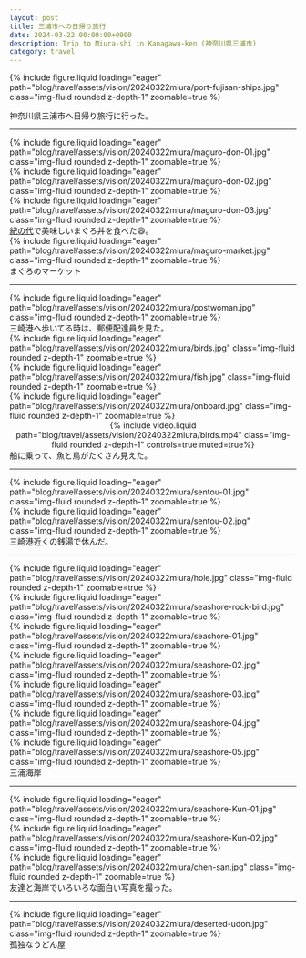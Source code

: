 ```yaml
---
layout: post
title: 三浦市への日帰り旅行
date: 2024-03-22 00:00:00+0900
description: Trip to Miura-shi in Kanagawa-ken (神奈川県三浦市)
category: travel
---
```


<div class="col-sm mt-3 mt-md-0">
    {% include figure.liquid loading="eager" path="blog/travel/assets/vision/20240322miura/port-fujisan-ships.jpg" class="img-fluid rounded z-depth-1" zoomable=true %}
</div>


神奈川県三浦市へ日帰り旅行に行った。
<hr>

<div class="row mt-3">
    <div class="col-sm mt-3 mt-md-0">
        {% include figure.liquid loading="eager" path="blog/travel/assets/vision/20240322miura/maguro-don-01.jpg" class="img-fluid rounded z-depth-1" zoomable=true %}
    </div>
    <div class="col-sm mt-3 mt-md-0">
        {% include figure.liquid loading="eager" path="blog/travel/assets/vision/20240322miura/maguro-don-02.jpg" class="img-fluid rounded z-depth-1" zoomable=true %}
    </div>
    <div class="col-sm mt-3 mt-md-0">
        {% include figure.liquid loading="eager" path="blog/travel/assets/vision/20240322miura/maguro-don-03.jpg" class="img-fluid rounded z-depth-1" zoomable=true %}
    </div>
</div>
<div class="caption">
    <a href="https://tabelog.com/kanagawa/A1406/A140603/14003206/">紀の代</a>で美味しいまぐろ丼を食べた😄。
</div>

<div class="row mt-3">
    <div class="col-sm mt-3 mt-md-0">
        {% include figure.liquid loading="eager" path="blog/travel/assets/vision/20240322miura/maguro-market.jpg" class="img-fluid rounded z-depth-1" zoomable=true %}
    </div>
</div>
<div class="caption">
    まぐろのマーケット
</div>
<hr>


<div class="row mt-3">
    <div class="col-sm mt-3 mt-md-0">
        {% include figure.liquid loading="eager" path="blog/travel/assets/vision/20240322miura/postwoman.jpg" class="img-fluid rounded z-depth-1" zoomable=true %}
    </div>
</div>
<div class="caption">
    三崎港へ歩いてる時は、郵便配達員を見た。
</div>


<div class="row mt-3">
    <div class="col-sm mt-3 mt-md-0">
        {% include figure.liquid loading="eager" path="blog/travel/assets/vision/20240322miura/birds.jpg" class="img-fluid rounded z-depth-1" zoomable=true %}
    </div>
    <div class="col-sm mt-3 mt-md-0">
        {% include figure.liquid loading="eager" path="blog/travel/assets/vision/20240322miura/fish.jpg" class="img-fluid rounded z-depth-1" zoomable=true %}
    </div>
</div>
<div class="row mt-3">
    <div class="col-sm mt-3 mt-md-0">
        {% include figure.liquid loading="eager" path="blog/travel/assets/vision/20240322miura/onboard.jpg" class="img-fluid rounded z-depth-1" zoomable=true %}
    </div>
</div>
<div class="row mt-3">
    <div class="col-sm mt-3 mt-md-0">
        <center>
            {% include video.liquid path="blog/travel/assets/vision/20240322miura/birds.mp4" class="img-fluid rounded z-depth-1" controls=true muted=true%}
        </center>
    </div>
</div>
<div class="caption">
    船に乗って、魚と鳥がたくさん見えた。
</div>
<hr>


<div class="row mt-3">
    <div class="col-sm mt-3 mt-md-0">
        {% include figure.liquid loading="eager" path="blog/travel/assets/vision/20240322miura/sentou-01.jpg" class="img-fluid rounded z-depth-1" zoomable=true %}
    </div>
    <div class="col-sm mt-3 mt-md-0">
        {% include figure.liquid loading="eager" path="blog/travel/assets/vision/20240322miura/sentou-02.jpg" class="img-fluid rounded z-depth-1" zoomable=true %}
    </div>
</div>
<div class="caption">
    三崎港近くの銭湯で休んだ。
</div>
<hr>


<div class="row mt-3">
    <div class="col-sm mt-3 mt-md-0">
        {% include figure.liquid loading="eager" path="blog/travel/assets/vision/20240322miura/hole.jpg" class="img-fluid rounded z-depth-1" zoomable=true %}
    </div>
</div>
<div class="row mt-3">
    <div class="col-sm mt-3 mt-md-0">
        {% include figure.liquid loading="eager" path="blog/travel/assets/vision/20240322miura/seashore-rock-bird.jpg" class="img-fluid rounded z-depth-1" zoomable=true %}
    </div>
    <div class="col-sm mt-3 mt-md-0">
        {% include figure.liquid loading="eager" path="blog/travel/assets/vision/20240322miura/seashore-01.jpg" class="img-fluid rounded z-depth-1" zoomable=true %}
    </div>
</div>
<div class="row mt-3">
    <div class="col-sm mt-3 mt-md-0">
        {% include figure.liquid loading="eager" path="blog/travel/assets/vision/20240322miura/seashore-02.jpg" class="img-fluid rounded z-depth-1" zoomable=true %}
    </div>
</div>
<div class="row mt-3">
    <div class="col-sm mt-3 mt-md-0">
        {% include figure.liquid loading="eager" path="blog/travel/assets/vision/20240322miura/seashore-03.jpg" class="img-fluid rounded z-depth-1" zoomable=true %}
    </div>
</div>
<div class="row mt-3">
    <div class="col-sm mt-3 mt-md-0">
        {% include figure.liquid loading="eager" path="blog/travel/assets/vision/20240322miura/seashore-04.jpg" class="img-fluid rounded z-depth-1" zoomable=true %}
    </div>
</div>
<div class="row mt-3">
    <div class="col-sm mt-3 mt-md-0">
        {% include figure.liquid loading="eager" path="blog/travel/assets/vision/20240322miura/seashore-05.jpg" class="img-fluid rounded z-depth-1" zoomable=true %}
    </div>
</div>
<div class="caption">
    三浦海岸
</div>
<hr>


<div class="row mt-3">
    <div class="col-sm mt-3 mt-md-0">
        {% include figure.liquid loading="eager" path="blog/travel/assets/vision/20240322miura/seashore-Kun-01.jpg" class="img-fluid rounded z-depth-1" zoomable=true %}
    </div>
</div>
<div class="row mt-3">
    <div class="col-sm mt-3 mt-md-0">
        {% include figure.liquid loading="eager" path="blog/travel/assets/vision/20240322miura/seashore-Kun-02.jpg" class="img-fluid rounded z-depth-1" zoomable=true %}
    </div>
</div>
<div class="row mt-3">
    <div class="col-sm mt-3 mt-md-0">
        {% include figure.liquid loading="eager" path="blog/travel/assets/vision/20240322miura/chen-san.jpg" class="img-fluid rounded z-depth-1" zoomable=true %}
    </div>
</div>
<div class="caption">
    友達と海岸でいろいろな面白い写真を撮った。
</div>
<hr>

<div class="row mt-3">
    <div class="col-sm mt-3 mt-md-0">
        {% include figure.liquid loading="eager" path="blog/travel/assets/vision/20240322miura/deserted-udon.jpg" class="img-fluid rounded z-depth-1" zoomable=true %}
    </div>
</div>
<div class="caption">
    孤独なうどん屋
</div>